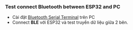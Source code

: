 ### Test connect Bluetooth between ESP32 and PC
- Cài đặt [Bluetooth Serial Terminal](https://apps.microsoft.com/store/detail/bluetooth-serial-terminal/9WZDNCRDFST8?hl=en-us&gl=US) trên PC
- Connect **BLE** với ESP32 và test truyền dữ liệu giữa 2 bên.













